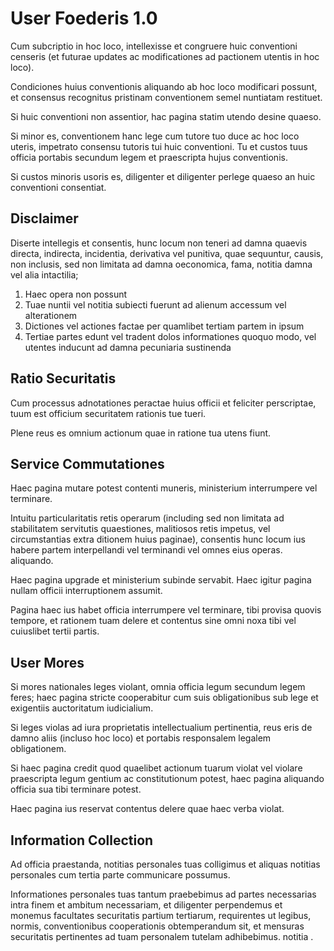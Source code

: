 # User Foederis 1.0

Cum subcriptio in hoc loco, intellexisse et congruere huic conventioni censeris (et futurae updates ac modificationes ad pactionem utentis in hoc loco).

Condiciones huius conventionis aliquando ab hoc loco modificari possunt, et consensus recognitus pristinam conventionem semel nuntiatam restituet.

Si huic conventioni non assentior, hac pagina statim utendo desine quaeso.

Si minor es, conventionem hanc lege cum tutore tuo duce ac hoc loco uteris, impetrato consensu tutoris tui huic conventioni. Tu et custos tuus officia portabis secundum legem et praescripta hujus conventionis.

Si custos minoris usoris es, diligenter et diligenter perlege quaeso an huic conventioni consentiat.

## Disclaimer

Diserte intellegis et consentis, hunc locum non teneri ad damna quaevis directa, indirecta, incidentia, derivativa vel punitiva, quae sequuntur, causis, non inclusis, sed non limitata ad damna oeconomica, fama, notitia damna vel alia intactilia;

1. Haec opera non possunt
1. Tuae nuntii vel notitia subiecti fuerunt ad alienum accessum vel alterationem
1. Dictiones vel actiones factae per quamlibet tertiam partem in ipsum
1. Tertiae partes edunt vel tradent dolos informationes quoquo modo, vel utentes inducunt ad damna pecuniaria sustinenda

## Ratio Securitatis

Cum processus adnotationes peractae huius officii et feliciter perscriptae, tuum est officium securitatem rationis tue tueri.

Plene reus es omnium actionum quae in ratione tua utens fiunt.

## Service Commutationes

Haec pagina mutare potest contenti muneris, ministerium interrumpere vel terminare.

Intuitu particularitatis retis operarum (including sed non limitata ad stabilitatem servitutis quaestiones, malitiosos retis impetus, vel circumstantias extra ditionem huius paginae), consentis hunc locum ius habere partem interpellandi vel terminandi vel omnes eius operas. aliquando.

Haec pagina upgrade et ministerium subinde servabit. Haec igitur pagina nullam officii interruptionem assumit.

Pagina haec ius habet officia interrumpere vel terminare, tibi provisa quovis tempore, et rationem tuam delere et contentus sine omni noxa tibi vel cuiuslibet tertii partis.

## User Mores

Si mores nationales leges violant, omnia officia legum secundum legem feres; haec pagina stricte cooperabitur cum suis obligationibus sub lege et exigentiis auctoritatum iudicialium.

Si leges violas ad iura proprietatis intellectualium pertinentia, reus eris de damno aliis (incluso hoc loco) et portabis responsalem legalem obligationem.

Si haec pagina credit quod quaelibet actionum tuarum violat vel violare praescripta legum gentium ac constitutionum potest, haec pagina aliquando officia sua tibi terminare potest.

Haec pagina ius reservat contentus delere quae haec verba violat.

## Information Collection

Ad officia praestanda, notitias personales tuas colligimus et aliquas notitias personales cum tertia parte communicare possumus.

Informationes personales tuas tantum praebebimus ad partes necessarias intra finem et ambitum necessariam, et diligenter perpendemus et monemus facultates securitatis partium tertiarum, requirentes ut legibus, normis, conventionibus cooperationis obtemperandum sit, et mensuras securitatis pertinentes ad tuam personalem tutelam adhibebimus. notitia .